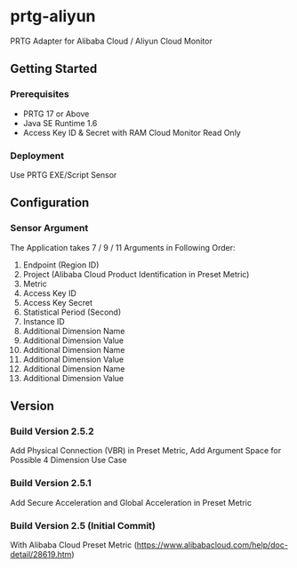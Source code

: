 # prtg-aliyun
PRTG Adapter for Alibaba Cloud / Aliyun Cloud Monitor

## Getting Started

### Prerequisites

- PRTG 17 or Above
- Java SE Runtime 1.6
- Access Key ID & Secret with RAM Cloud Monitor Read Only

### Deployment

Use PRTG EXE/Script Sensor

## Configuration

### Sensor Argument

The Application takes 7 / 9 / 11 Arguments in Following Order:

1. Endpoint (Region ID)
2. Project (Alibaba Cloud Product Identification in Preset Metric)
3. Metric
4. Access Key ID
5. Access Key Secret
6. Statistical Period (Second)
7. Instance ID
8. Additional Dimension Name
9. Additional Dimension Value
10. Additional Dimension Name
11. Additional Dimension Value
12. Additional Dimension Name
13. Additional Dimension Value

## Version

### Build Version 2.5.2
Add Physical Connection (VBR) in Preset Metric, Add Argument Space for Possible 4 Dimension Use Case

### Build Version 2.5.1
Add Secure Acceleration and Global Acceleration in Preset Metric

### Build Version 2.5 (Initial Commit)
With Alibaba Cloud Preset Metric (https://www.alibabacloud.com/help/doc-detail/28619.htm)
